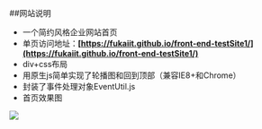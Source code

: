 ##网站说明
* 一个简约风格企业网站首页
* 单页访问地址：**[https://fukaiit.github.io/front-end-testSite1/](https://fukaiit.github.io/front-end-testSite1/)**
* div+css布局
* 用原生js简单实现了轮播图和回到顶部（兼容IE8+和Chrome）
* 封装了事件处理对象EventUtil.js
* 首页效果图

![](http://i.imgur.com/Itnilba.png)
